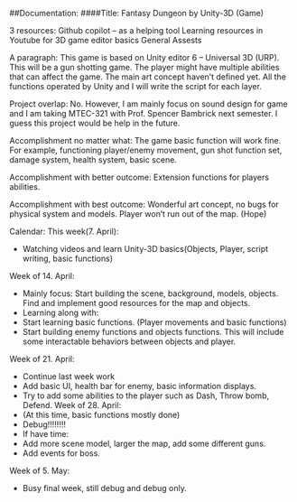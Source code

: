 ##Documentation:
####Title: 
Fantasy Dungeon by Unity-3D (Game)

3 resources:
Github copilot – as a helping tool
Learning resources in Youtube for 3D game editor basics
General Assests

A paragraph:
This game is based on Unity editor 6 – Universal 3D (URP). This will be a gun shotting game. The player might have multiple abilities that can affect the game. The main art concept haven’t defined yet. All the functions operated by Unity and I will write the script for each layer.

Project overlap:
No. However, I am mainly focus on sound design for game and I am taking MTEC-321 with Prof. Spencer Bambrick next semester. I guess this project would be help in the future.

Accomplishment no matter what:
The game basic function will work fine. For example, functioning player/enemy movement, gun shot function set, damage system, health system, basic scene. 

Accomplishment with better outcome:
Extension functions for players abilities.

Accomplishment with best outcome:
Wonderful art concept, no bugs for physical system and models. Player won’t run out of the map. (Hope)

Calendar:
This week(7. April): 
-	Watching videos and learn Unity-3D basics(Objects, Player, script writing, basic functions)

Week of 14. April: 
-	Mainly focus: Start building the scene, background, models, objects. Find and implement good resources for the map and objects.
-	Learning along with:
-	Start learning basic functions. (Player movements and basic functions)
-	Start building enemy functions and objects functions. This will include some interactable behaviors between objects and player. 




Week of 21. April: 
-	Continue last week work
-	Add basic UI, health bar for enemy, basic information displays.
-	Try to add some abilities to the player such as Dash, Throw bomb, Defend. 
Week of 28. April:
-	(At this time, basic functions mostly done)
-	Debug!!!!!!!!
-	If have time:
-	Add more scene model, larger the map, add some different guns.
-	Add events for boss.

Week of 5. May:
-	Busy final week, still debug and debug only. 





